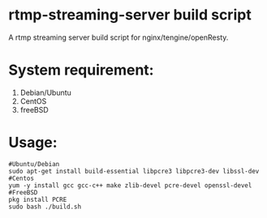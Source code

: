 # rtmp-streaming-server build script
A rtmp streaming server build script for nginx/tengine/openResty.

# System requirement:

1. Debian/Ubuntu
2. CentOS
3. freeBSD

# Usage:

```
#Ubuntu/Debian
sudo apt-get install build-essential libpcre3 libpcre3-dev libssl-dev
#Centos
yum -y install gcc gcc-c++ make zlib-devel pcre-devel openssl-devel
#FreeBSD
pkg install PCRE
sudo bash ./build.sh
```
